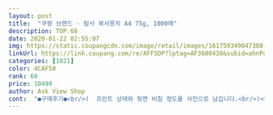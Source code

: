 ```yaml
---
layout: post 
title:  "쿠팡 브랜드 - 탐사 복사용지 A4 75g, 1000매" 
description: TOP.68 
date: 2020-01-22 02:55:07 
img: https://static.coupangcdn.com/image/retail/images/161759349047308-6c491dc7-dc99-477d-bad9-09a064ac4847.jpg 
linkUrl: https://link.coupang.com/re/AFFSDP?lptag=AF3600438&subid=ahnPublicAsk&pageKey=33939968&itemId=183920562&vendorItemId=3437770846&traceid=V0-113-bcef57ee85a6dcc7 
categories: [1021] 
color: 4CAF50 
rank: 68 
price: 10490 
author: Ask View Shop 
cont:  "●구매후기●<br/>(  프린트 상태와 뒷면 비침 정도를 사진으로 남깁니다.<br/>)<br/>그램 수가 높을 수록 종이가 도톰합니다.<br/><br/>1000매 기준 500원 이하 차이(구입 당시 기준)라면<br/>250장씩 들어 있고 한두달 사용 할수 있겠어요.<br/> 프린트를 워낙 많이 해서 그 정도 사용하면 딱 알맞게 사용 하드라구요.<br/> ㅎ<br/>5g 찔끔 차이나서 그런겁니까ㅇㅁㅇ?<br/>70그람은 얇아서 자꾸 걸리더라구여.<br/> 80그람은 좋긴한데 굳이 그렇게는 필요 없고 75그람으로도 프린트 아주 잘 됩니다~~<br/>75g도 있고, 80g도 있는 걸... <br/><br/>75g이 비교적 얇긴해도<br/>75그람이 출력 하는데 적당하고 걸리지 않고 가성비 좋은 두께 같습니다요~~ 너무 맘에 드네여 ㅎ구매하셔도 후회는 안 할듯 합니다.<br/><br/>80g 이상 되는 걸 쓰는 게 좋을 것 같습니다.<br/><br/><br/>math academy 를 하기 때문에 복사용지를 많이 사용 합니다 전엔 코스땡땡에서 구매해서 차로 실어서 왔는데요 이젠 사람 많고 복잡복잡 싫어서 안 가기 때문에  인터넷으로 주문하다가 쿠팡에서 복사용지까지 주문을 하게 되었네요.<br/> ㅎ<br/>◆ 2020.<br/>03.<br/>31.<br/> 재구매<br/><br/><br/>가격 책정이 애매모호... <br/><br/>구김이 심한 몇장은 이면지로 사용했어요~<br/>구매하고 나서 알았어요.<br/><br/>구매하는데 도움이 되면 좋겠습니다.<br/> ~<br/>굿굿!<br/>그래도 사용감에서 차이가 분명 있는데... <br/><br/>기분 상으로도 80g을 쓰지 않겠음... <br/>? 아무튼... <br/><br/>다시 보니 가격 차이도 별로 안 나네요.<br/><br/>두번짜 구매입니다.<br/> 두께도 적당하고 종이 걸림없이  인쇄 잘되고 좋아요.<br/> 앞으로도 쭉 여기거 구입해서 쓸꺼예영~♡<br/>박스 뜯어보니 용지 끝이 구겨져서 왔네요.<br/>ㅜ<br/>보통 별 의식 안 하고 쓰던 용지는 80g이었는데<br/>빠르고 정확한 쿠팡배송... <br/> 흑흑... <br/><br/>사용해보니 별탈없이 잘 되었어요.<br/><br/>색은 엄청 하얗고 프른빛이 도는 화이트 같아요.<br/> 전 너무 맘에 드네요~ 프린트 했을때 글자나 문제가 더 잘 보이는거 같아요.<br/><br/>쓰다보니 75g에 익숙해지기도 했고<br/>암튼 75g 용지를 빠르게 잘 받았습니다.<br/><br/>얇은 걸 저렴하게 팍팍 쓰는 게 메리트 아닌... <br/>가... <br/>?<br/>양면 인쇄해도 많이 비치지 않고 괜찮아 재구매 했습니다.<br/><br/>양쪽다 구겨져서 종이가 걸리지 않을까 했는데<br/>오히려 이게 더 낫겠다하는 긍정적 마인드로ㅇㅇ<br/>이거랑 같이 쿠팡배송으로 오는 물건이<br/>잽싸게 이동 중이라길래ㅋㅋ큐ㅠ... <br/><br/>저희 집에 골골대는 프린터에 종이가 잘 걸려서<br/>전에 구매해서 굉장히 오래 썼네요.<br/><br/>좋아요!<br/>주관적인 솔직한 구매 후기입니다<br/>쬐금 비치고 하는 건 상관 없을 것 같아요.<br/><br/>추천 꾸욱 하고 갑니다~~<br/>취소하고 다시 결제하면 되긴 했지만<br/>취향 차이겠지만 노르스름한 종이가 아니어서 좋아요.<br/><br/>쿠팡에서 복사용지는 처음으로 구매를 했는데요 무거운거 문앞까지 오전에 일찍 배송해주니 좋구요 앞으로도 복사용지는 쿠팡에서 주문할려고 합니다!!<br/>쿠팡은 주문후 다음날 일찍 오전에 오기 때문에 급 떨어져도 걱정이 없네요~~ 복사용지는 70그람부터 있는데요.<br/> 많이 사용해보니 75그람이 적당한거 같아요<br/>탐사 브랜드에 이런 소모품도 있어서 좋네요<br/>평소 쿠팡 의존도가 높은 편인데<br/>필요 자료 빠르게 뽑아서 볼 용도라<br/>하지만 뭔가 중요 문서 뽑으셔야 하거나<br/>한 번 뽑아서 계속 봐야한다면,<br/>한팩은 집으로 가져와서 아이들 그림도 그리게 하고 집에서 갠적으로 출력을 해 봤는데요 걸리거나번진다거나 그런적은 없네여;; 집에 프린터기가 좀 안 좋은건데요;; 다행히 잘 되네요 ㅎㅎㅎ<br/>" 
---
```

